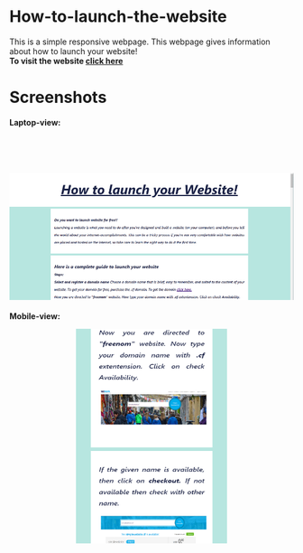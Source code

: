 # How-to-launch-the-website
This is a simple responsive webpage. This webpage gives information about how to launch your website! <br>
<b>
    To visit the website <a href="http://howtolaunchyourwebsiteforfree.cf/">click here</a> </b>

# Screenshots

<b>Laptop-view:</b>

</br>
<img src="Laptopview.png" style="padding-top:50px">
<br>
<br>
<b>Mobile-view:</b>
<br>
<p align="center">
<img src="Mobile_view.png" height="380"></p>
<br>
<br>
